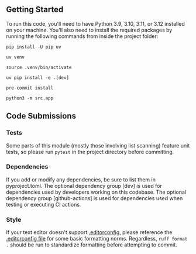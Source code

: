 ## Getting Started

To run this code, you'll need to have Python 3.9, 3.10, 3.11, or 3.12 installed on your machine. You'll also need to
install the required packages by running the following commands from inside the project folder:

```shell
pip install -U pip uv
```

```shell
uv venv
```

```shell
source .venv/bin/activate
```

```shell
uv pip install -e .[dev]
```

```shell
pre-commit install
```

```shell
python3 -m src.app
```

## Code Submissions

### Tests

Some parts of this module (mostly those involving list scanning) feature unit tests, so please run `pytest` in the
project directory before committing.

### Dependencies

If you add or modify any dependencies, be sure to list them in pyproject.toml.
The optional dependency group [dev] is used for dependencies used by developers working on this codebase.
The optional dependency group [github-actions] is used for dependencies used when testing or executing CI actions.

### Style

If your text editor doesn't support [.editorconfig](https://editorconfig.org/), please reference
the [.editorconfig file](.editorconfig) for some basic formatting norms.
Regardless, `ruff format .` should be run to standardize formatting before attempting to commit.
